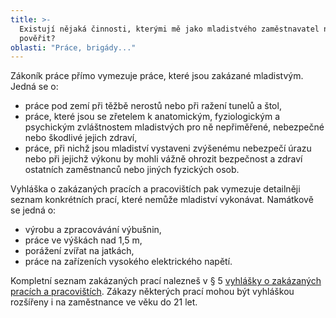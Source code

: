```yaml
---
title: >-
  Existují nějaká činnosti, kterými mě jako mladistvého zaměstnavatel nesmí
  pověřit?
oblasti: "Práce, brigády..."
---
```


<p>Zákoník práce přímo vymezuje práce, které jsou zakázané mladistvým. Jedná se o:</p><ul><li>práce pod zemí při těžbě nerostů nebo při ražení tunelů a štol,</li><li>práce, které jsou se zřetelem k anatomickým, fyziologickým a psychickým zvláštnostem mladistvých pro ně nepřiměřené, nebezpečné nebo škodlivé jejich zdraví,</li><li>práce, při nichž jsou mladiství vystaveni zvýšenému nebezpečí úrazu nebo při jejichž výkonu by mohli vážně ohrozit bezpečnost a zdraví ostatních zaměstnanců nebo jiných fyzických osob.&nbsp;</li></ul><p>Vyhláška o zakázaných pracích a pracovištích pak vymezuje detailněji seznam konkrétních prací, které nemůže mladiství vykonávat. Namátkově se jedná o:</p><ul><li>výrobu a zpracovávání výbušnin,&nbsp;</li><li>práce ve výškách nad 1,5 m,</li><li>porážení zvířat na jatkách,&nbsp;</li><li>práce na zařízeních vysokého elektrického napětí.</li></ul><p>Kompletní seznam zakázaných prací nalezneš v § 5 <a href="https://www.zakonyprolidi.cz/cs/2015-180" target="_blank">vyhlášky o zakázaných pracích a pracovištích</a>. Zákazy některých prací mohou být vyhláškou rozšířeny i na zaměstnance ve věku do 21 let.</p></div>
